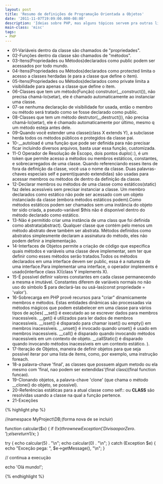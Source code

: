 ```yaml
---
layout: post
title: 'Resumo de definições de Programação Orientada a Objetos'
date: '2011-11-07T19:09:00.000-08:00'
description: 'Ideias sobre PHP, mas alguns tópicos servem pra outras linguagens.'
main-class: 'misc'
tags:
- PHP
---
```


+ 01-Variáveis ​​dentro da classe são chamados de "propriedades".
+ 02-Funções ​​dentro da classe são chamados de "métodos".
+ 03-Itens(Propriedades ou Métodos)declarados como public podem ser acessados por todo mundo. 
+ 04-Itens(Propriedades ou Métodos)declarados como protected limita o acesso a classes herdadas (e para a classe que define o item). 
+ 05-Itens(Propriedades ou Métodos)declarados como private limita a visibilidade para apenas a classe que define o item. 
+ 06-Classes que tem um método(Função) construtor(__construct()), não precisa chamá-lo(setar), ele é chamado automaticamente ao instanciar uma classe.
+ 07-se nenhuma declaração de visibilidade for usada, então o membro ou método será tratado como se fosse declarado como public.
+ 08-Classes que tem um método destrutor(__destruct()), não precisa chamá-lo(setar), ele é chamado automaticamente por último, mesmo q um método esteja antes dele.
+ 09-Quando você estender uma classe(class X extends Y), a subclasse herda todos os métodos públicos e protegidos da classe pai.
+ 10-__autoload é uma função que pode ser definida para não precisar ficar incluindo diversos arquivos, basta usar essa função, customizada.
+ 11-O Operador de Resolução de Escopo, dois pontos duplo(::), é um token que permite acesso a métodos ou membros estáticos, constantes, e sobrecarregados de uma classe. 
Quando referenciando esses itens de fora da definição da classe, você usa o nome da classe. Duas palavras-chaves especiais self e parent(quando extendidas) são usadas para acessar membros ou métodos de dentro da definição da classe. 
+ 12-Declarar membros ou métodos de uma classe como estáticos(static) faz deles acessíveis sem precisar instanciar a classe. Um membro declarados como estático não pode ser acessado com um objeto instanciado da classe (embora métodos estáticos podem).Como métodos estáticos podem ser chamados sem uma instância do objeto ter sido criada, a pseudo-variável $this não é disponível dentro do método declarado como estático.
+ 13-Não é permitido criar uma instância de uma class que foi definida como abstrata(abstract). Qualquer classe que contém pelo menos um método abstrato deve também ser abstrata. Métodos definidos como abstratos simplesmente declaram a assinatura do método, eles não podem definir a implementação. 
+ 14-Interfaces de Objetos permite a criação de código que especifica quais métodos e variáveis uma classe deve implementar, sem ter que definir como esses métodos serão tratados.Todos os métodos declarados em uma interface devem ser public, essa é a natureza de uma interface.Para implementar uma interface, o operador implements é usado(interface class X)(class Y implements X).
+ 15-É possível definir valores constantes em cada classe permanecendo a mesma e imutável. Constantes diferem de variáveis normais no não uso do símbolo $ para declará-las ou usá-las(const propriedade = 'valor'). 
+ 16-Sobrecarga em PHP provê recursos para "criar" dinamicamente membros e métodos. Estas entidades dinâmicas são processadas via métodos mágicos que podem estabelecer em uma classe para vários tipos de ações( __set() é executado ao se escrever dados para membros inacessíveis. __get() é utilizados para ler dados de membros inacessíveis.
 __isset() é disparado para chamar isset() ou empty() em membros inacessíveis. __unset() é invocado quando unset() é usado em membros inacessíveis.  __call() é disparado quando invocando métodos inacessíveis em um contexto de objeto. __callStatic() é disparado quando invocando métodos inacessíveis em um contexto estático. ).
+ 17-Iteração de Objetos, maneira de definir objetos para que seja possível iterar por uma lista de items, como, por exemplo, uma instrução foreach.
+ 18-a palavra-chave 'final', as classes que possuem algum metodo ou ela mesmo com 'final, nao podem ser extendidas'(final class)(final function funcao).
+ 19-Clonando objetos, a palavra-chave 'clone' (que chama o método __clone() do objeto, se possível).
+ 20-Referências estáticas para a atual classe como self:: ou __CLASS__ são resolvidas usando a classe na qual a função pertence.
+ 21-Exceções

{% highlight php %}

//namespace MyProject\DB;(forma nova de se incluir)

function calcular($x) {
    if (!$x) {
        throw new Exception('Divisao por Zero.');
    }
    else return 1/$x;
}

try {
    echo calcular(5) . "\n";
    echo calcular(0) . "\n";
} catch (Exception $e) {
  echo "Exceção pega: ",  $e->getMessage(), "\n";
}

// continua a execução

echo 'Olá mundo!';

{% endhighlight %}

<script async src="https://pagead2.googlesyndication.com/pagead/js/adsbygoogle.js"></script>

<!-- Informat -->
<ins class="adsbygoogle"
 style="display:block"
 data-ad-client="ca-pub-2838251107855362"
 data-ad-slot="2327980059"
 data-ad-format="auto"
 data-full-width-responsive="true"></ins>

<script>
(adsbygoogle = window.adsbygoogle || []).push({});
</script>

